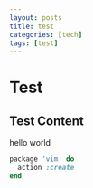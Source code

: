 ```yaml
---
layout: posts
title: test
categories: [tech]
tags: [test]
---
```


# Test

## Test Content

hello world

```ruby
package 'vim' do
  action :create
end
```
